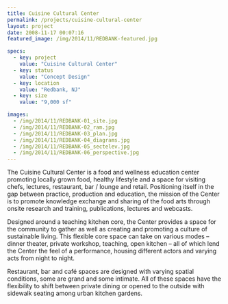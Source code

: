 ```yaml
---
title: Cuisine Cultural Center
permalink: /projects/cuisine-cultural-center
layout: project
date: 2008-11-17 00:07:16
featured_image: /img/2014/11/REDBANK-featured.jpg

specs:
  - key: project
    value: "Cuisine Cultural Center"
  - key: status
    value: "Concept Design"
  - key: location
    value: "Redbank, NJ"
  - key: size
    value: "9,000 sf"

images:
  - /img/2014/11/REDBANK-01_site.jpg
  - /img/2014/11/REDBANK-02_ram.jpg
  - /img/2014/11/REDBANK-03_plan.jpg
  - /img/2014/11/REDBANK-04_diagrams.jpg
  - /img/2014/11/REDBANK-05_sectelev.jpg
  - /img/2014/11/REDBANK-06_perspective.jpg
---
```


The Cuisine Cultural Center is a food and wellness education center promoting locally grown food, healthy lifestyle and a space for visiting chefs, lectures, restaurant, bar / lounge and retail. Positioning itself in the gap between practice, production and education, the mission of the Center is to promote knowledge exchange and sharing of the food arts through onsite research and training, publications, lectures and webcasts.

Designed around a teaching kitchen core, the Center provides a space for the community to gather as well as creating and promoting a culture of sustainable living. This flexible core space can take on various modes – dinner theater, private workshop, teaching, open kitchen – all of which lend the Center the feel of a performance, housing different actors and varying acts from night to night.

Restaurant, bar and café spaces are designed with varying spatial conditions, some are grand and some intimate.  All of these spaces have the flexibility to shift between private dining or opened to the outside with sidewalk seating among urban kitchen gardens.
